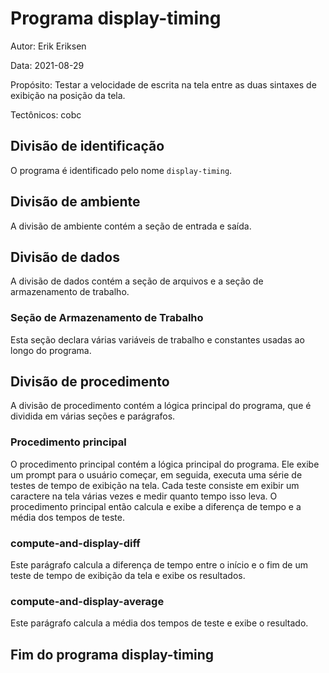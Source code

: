 # Programa display-timing

Autor: Erik Eriksen

Data: 2021-08-29

Propósito: Testar a velocidade de escrita na tela entre as duas sintaxes de exibição na posição da tela.

Tectônicos: cobc

## Divisão de identificação

O programa é identificado pelo nome `display-timing`.

## Divisão de ambiente

A divisão de ambiente contém a seção de entrada e saída.

## Divisão de dados

A divisão de dados contém a seção de arquivos e a seção de armazenamento de trabalho.

### Seção de Armazenamento de Trabalho

Esta seção declara várias variáveis de trabalho e constantes usadas ao longo do programa.

## Divisão de procedimento

A divisão de procedimento contém a lógica principal do programa, que é dividida em várias seções e parágrafos.

### Procedimento principal

O procedimento principal contém a lógica principal do programa. Ele exibe um prompt para o usuário começar, em seguida, executa uma série de testes de tempo de exibição na tela. Cada teste consiste em exibir um caractere na tela várias vezes e medir quanto tempo isso leva. O procedimento principal então calcula e exibe a diferença de tempo e a média dos tempos de teste.

### compute-and-display-diff

Este parágrafo calcula a diferença de tempo entre o início e o fim de um teste de tempo de exibição da tela e exibe os resultados.

### compute-and-display-average

Este parágrafo calcula a média dos tempos de teste e exibe o resultado.

## Fim do programa display-timing
